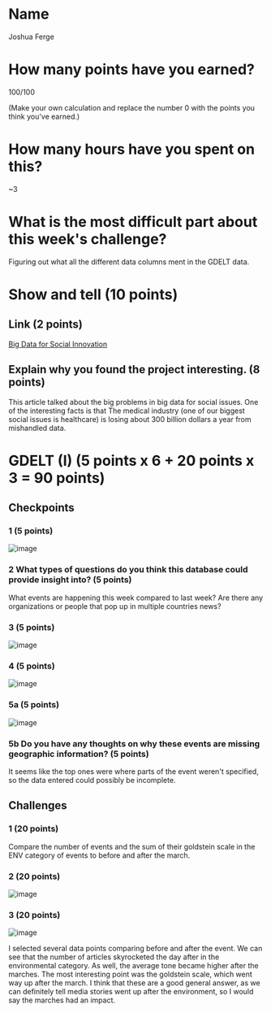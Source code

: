 # Name

Joshua Ferge

# How many points have you earned?

100/100

(Make your own calculation and replace the number 0 with the points you think you've earned.)

# How many hours have you spent on this?

~3

# What is the most difficult part about this week's challenge?

Figuring out what all the different data columns ment in the GDELT data.

# Show and tell (10 points)

## Link (2 points)

[Big Data for Social Innovation](http://www.ssireview.org/articles/entry/big_data_for_social_innovation)

## Explain why you found the project interesting. (8 points)

This article talked about the big problems in big data for social issues. One of the interesting facts is that The medical industry (one of our biggest social issues is healthcare) is losing about 300 billion dollars a year from mishandled data.

# GDELT (I) (5 points x 6 + 20 points x 3 = 90 points)

## Checkpoints

### 1 (5 points)

![image](check1.png?raw=true)

### 2 What types of questions do you think this database could provide insight into? (5 points)

What events are happening this week compared to last week? Are there any organizations or people that pop up in multiple countries news?

### 3 (5 points)

![image](check3.png?raw=true)

### 4 (5 points)

![image](check4.png?raw=true)

### 5a (5 points)

![image](check5.png?raw=true)

### 5b Do you have any thoughts on why these events are missing geographic information? (5 points)

It seems like the top ones were where parts of the event weren't specified, so the data entered could possibly be incomplete.

## Challenges

### 1 (20 points)
Compare the number of events and the sum of their goldstein scale in the ENV category of events to before and after the march.

### 2 (20 points)

![image](chal2.png?raw=true)

### 3 (20 points)

![image](chal3.png?raw=true)

I selected several data points comparing before and after the event. We can see that the number of articles skyrocketed the day after in the environmental category. As well, the average tone became higher after the marches. The most interesting point was the goldstein scale, which went way up after the march. I think that these are a good general answer, as we can definitely tell media stories went up after the environment, so I would say the marches had an impact.	
